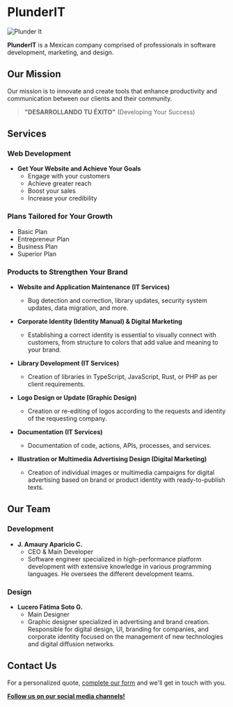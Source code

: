 # PlunderIT

![Plunder It](https://user-images.githubusercontent.com/56502180/232541948-fb75a0c8-35f4-4215-8666-e0cac8753de0.png)

**PlunderIT** is a Mexican company comprised of professionals in software development, marketing, and design.

## Our Mission
Our mission is to innovate and create tools that enhance productivity and communication between our clients and their community.

> **"DESARROLLANDO TU ÉXITO"** (Developing Your Success)

## Services

### Web Development
- **Get Your Website and Achieve Your Goals**
  - Engage with your customers
  - Achieve greater reach
  - Boost your sales
  - Increase your credibility

### Plans Tailored for Your Growth
- Basic Plan
- Entrepreneur Plan
- Business Plan
- Superior Plan

### Products to Strengthen Your Brand
- **Website and Application Maintenance (IT Services)**
  - Bug detection and correction, library updates, security system updates, data migration, and more.
  
- **Corporate Identity (Identity Manual) & Digital Marketing**
  - Establishing a correct identity is essential to visually connect with customers, from structure to colors that add value and meaning to your brand.
  
- **Library Development (IT Services)**
  - Creation of libraries in TypeScript, JavaScript, Rust, or PHP as per client requirements.
  
- **Logo Design or Update (Graphic Design)**
  - Creation or re-editing of logos according to the requests and identity of the requesting company.
  
- **Documentation (IT Services)**
  - Documentation of code, actions, APIs, processes, and services.
  
- **Illustration or Multimedia Advertising Design (Digital Marketing)**
  - Creation of individual images or multimedia campaigns for digital advertising based on brand or product identity with ready-to-publish texts.

## Our Team

### Development
- **J. Amaury Aparicio C.**
  - CEO & Main Developer
  - Software engineer specialized in high-performance platform development with extensive knowledge in various programming languages. He oversees the different development teams.

### Design
- **Lucero Fátima Soto G.**
  - Main Designer
  - Graphic designer specialized in advertising and brand creation. Responsible for digital design, UI, branding for companies, and corporate identity focused on the management of new technologies and digital diffusion networks.

## Contact Us
For a personalized quote, [complete our form](https://form.typeform.com/to/MYSJLsGz) and we'll get in touch with you.

[**Follow us on our social media channels!**](https://direct.me/plunderit)

